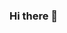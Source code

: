 ### Hi there 👋

<!--
**SimranKaur-23/SimranKaur-23** is a ✨ _special_ ✨ repository because its `README.md` (this file) appears on your GitHub profile.

Here are some ideas to get you started:

- 🔭 I’m currently a participant of #100DaysofUplift @girlscriptofcode
- 🌱 I’m currently learning Data Analytics, Machine Learning and exploring open source.
- 💬 Ask me about python.
-->
